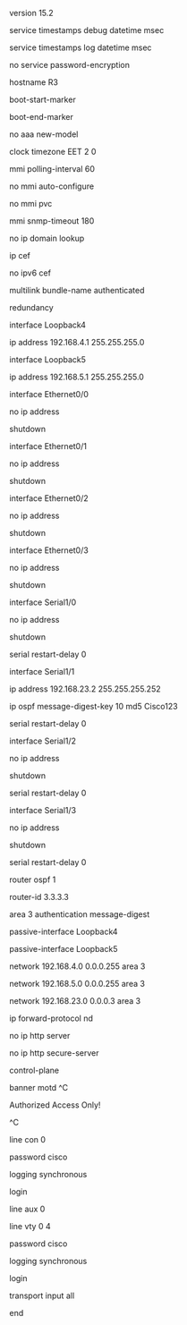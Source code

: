 version 15.2

service timestamps debug datetime msec

service timestamps log datetime msec

no service password-encryption

hostname R3

boot-start-marker

boot-end-marker

no aaa new-model

clock timezone EET 2 0

mmi polling-interval 60

no mmi auto-configure

no mmi pvc

mmi snmp-timeout 180

no ip domain lookup

ip cef

no ipv6 cef

multilink bundle-name authenticated

redundancy

interface Loopback4

ip address 192.168.4.1 255.255.255.0

interface Loopback5

ip address 192.168.5.1 255.255.255.0

interface Ethernet0/0

no ip address

shutdown

interface Ethernet0/1

no ip address

shutdown

interface Ethernet0/2

no ip address

shutdown

interface Ethernet0/3

no ip address

shutdown

interface Serial1/0

no ip address

shutdown

serial restart-delay 0

interface Serial1/1

ip address 192.168.23.2 255.255.255.252

ip ospf message-digest-key 10 md5 Cisco123

serial restart-delay 0

interface Serial1/2

no ip address

shutdown

serial restart-delay 0

interface Serial1/3

no ip address

shutdown

serial restart-delay 0

router ospf 1

router-id 3.3.3.3

area 3 authentication message-digest

passive-interface Loopback4

passive-interface Loopback5

network 192.168.4.0 0.0.0.255 area 3

network 192.168.5.0 0.0.0.255 area 3

network 192.168.23.0 0.0.0.3 area 3

ip forward-protocol nd

no ip http server

no ip http secure-server

control-plane

banner motd ^C

Authorized Access Only!

^C

line con 0

password cisco

logging synchronous

login

line aux 0

line vty 0 4

password cisco

logging synchronous

login

transport input all

end
